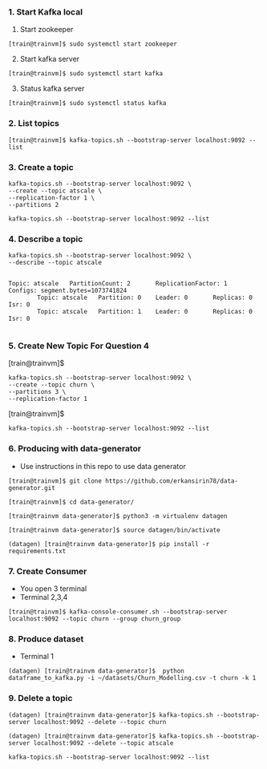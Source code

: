 ### 1. Start Kafka local

1. Start zookeeper
```
[train@trainvm]$ sudo systemctl start zookeeper
```

2. Start kafka server
```
[train@trainvm]$ sudo systemctl start kafka
```

3. Status kafka server
```
[train@trainvm]$ sudo systemctl status kafka
```

### 2. List topics
` [train@trainvm]$ kafka-topics.sh --bootstrap-server localhost:9092 --list `

### 3. Create a topic

```
kafka-topics.sh --bootstrap-server localhost:9092 \
--create --topic atscale \
--replication-factor 1 \
--partitions 2
```

```
kafka-topics.sh --bootstrap-server localhost:9092 --list
```


### 4. Describe a topic
```
kafka-topics.sh --bootstrap-server localhost:9092 \
--describe --topic atscale


Topic: atscale   PartitionCount: 2       ReplicationFactor: 1    Configs: segment.bytes=1073741824
        Topic: atscale   Partition: 0    Leader: 0       Replicas: 0     Isr: 0
        Topic: atscale   Partition: 1    Leader: 0       Replicas: 0     Isr: 0
      
```

### 5. Create New Topic For Question 4

[train@trainvm]$ 
```
kafka-topics.sh --bootstrap-server localhost:9092 \
--create --topic churn \
--partitions 3 \
--replication-factor 1
```

[train@trainvm]$ 
```
kafka-topics.sh --bootstrap-server localhost:9092 --list
```

### 6. Producing with data-generator
- Use instructions in this repo to use data generator

```
[train@trainvm]$ git clone https://github.com/erkansirin78/data-generator.git
```

```
[train@trainvm]$ cd data-generator/
```

```
[train@trainvm data-generator]$ python3 -m virtualenv datagen
```

```
[train@trainvm data-generator]$ source datagen/bin/activate
```
 
```
(datagen) [train@trainvm data-generator]$ pip install -r requirements.txt
```

### 7. Create Consumer 

- You open 3 terminal
- Terminal 2,3,4
  
```  
[train@trainvm]$ kafka-console-consumer.sh --bootstrap-server localhost:9092 --topic churn --group churn_group
```

### 8. Produce dataset 

- Terminal 1
```
(datagen) [train@trainvm data-generator]$  python dataframe_to_kafka.py -i ~/datasets/Churn_Modelling.csv -t churn -k 1
```


### 9. Delete a topic
```
(datagen) [train@trainvm data-generator]$ kafka-topics.sh --bootstrap-server localhost:9092 --delete --topic churn
```
```
(datagen) [train@trainvm data-generator]$ kafka-topics.sh --bootstrap-server localhost:9092 --delete --topic atscale
```

```
kafka-topics.sh --bootstrap-server localhost:9092 --list
```







